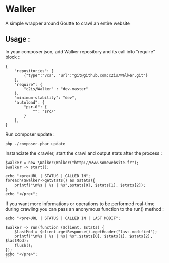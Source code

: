 Walker
======

A simple wrapper around Goutte to crawl an entire website

## Usage :
In your composer.json, add Walker repository and its call into "require" block :

```
{
    "repositories": [
        {"type":"vcs", "url":"git@github.com:c2is/Walker.git"}
    ],
    "require": {
        "c2is/Walker" : "dev-master"
    },
    "minimum-stability": "dev",
    "autoload": {
        "psr-0": {
            "": "src/"
        }
    },
}
```

Run composer update :

```
php ./composer.phar update

```

Instanciate the crawler, start the crawl and output stats after the process :
```
$walker = new \Walker\Walker("http://www.somewebsite.fr");
$walker -> start();

echo "<pre>URL | STATUS | CALLED IN";
foreach($walker->getStats() as $stats){
    printf("\n%s | %s | %s",$stats[0], $stats[1], $stats[2]);
}
echo "</pre>";
```

If you want more informations or operations to be performed real-time during crawling you can pass an anonymous function to the run() method :

````
echo "<pre>URL | STATUS | CALLED IN | LAST MODIF";

$walker -> run(function ($client, $stats) {
    $lastMod = $client->getResponse()->getHeader("last-modified");
    printf("\n%s | %s | %s| %s",$stats[0], $stats[1], $stats[2], $lastMod);
    flush();
});
echo "</pre>";
```
